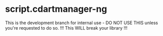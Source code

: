 # script.cdartmanager-ng
This is the development branch for internal use - DO NOT USE THIS unless you're requested to do so.
!!! This WILL break your library !!!